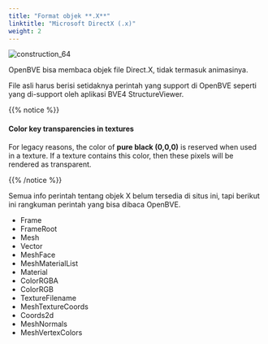 ```yaml
---
title: "Format objek **.X**"
linktitle: "Microsoft DirectX (.x)"
weight: 2
---
```


![construction_64](/images/construction_64.png)

OpenBVE bisa membaca objek file Direct.X, tidak termasuk animasinya.

File asli harus berisi setidaknya perintah yang support di OpenBVE seperti yang di-support oleh aplikasi BVE4 StructureViewer.

{{% notice %}}

#### Color key transparencies in textures

For legacy reasons, the color of **pure black (0,0,0)** is reserved when used in a texture.
If a texture contains this color, then these pixels will be rendered as transparent.

{{% /notice %}}

Semua info perintah tentang objek X belum tersedia di situs ini, tapi berikut ini rangkuman perintah yang bisa dibaca OpenBVE.

- Frame
- FrameRoot
- Mesh
- Vector
- MeshFace
- MeshMaterialList
- Material
- ColorRGBA
- ColorRGB
- TextureFilename
- MeshTextureCoords
- Coords2d
- MeshNormals
- MeshVertexColors